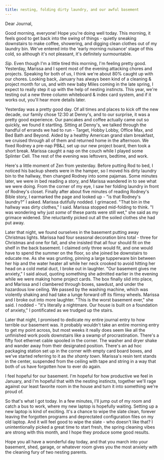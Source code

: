 ```yaml
---
title: nesting, folding dirty laundry, and our awful basement
---
```


Dear Journal,

Good morning, everyone! Hope you're doing well today. This morning, it
feels good to get back into the swing of things - quietly sneaking
downstairs to make coffee, showering, and digging clean clothes out of
my laundry bin. We've entered into the 'early morning nuisance' stage of
this cold, so although it's not pleasant, it's definitely surmountable.

*Sip*. Even though I'm a little tired this morning, I'm feeling pretty
good. Yesterday, Marissa and I spent most of the evening attacking
chores and projects. Speaking for both of us, I think we're about 80%
caught up with our chores. Looking back, January has always been kind of
a cleaning & project month for us, and with new baby Miles coming in the
late spring, I expect to really step it up with the help of nesting
instincts. This year, we're testing out a new three column whiteboard &
index card system, and if it works out, you'll hear more details later.

Yesterday was a pretty good day. Of all times and places to kick off the
new decade, our family chose 12:30 at Denny's, and to our surprise, it
was a pretty good experience. Our pancakes and coffee actually came out
so quickly, we found it startling. Sitting at Denny's, we talked through
the handful of errands we had to run - Target, Hobby Lobby, Office Max,
and Bed Bath and Beyond. Aided by a healthy American grand slam
breakfast, we cruised through all of them and returned home in the
afternoon. We fixed Rodney a pre-nap PB&J, set up our new project board,
then took a short break. Marissa caught a nap on the couch while I
played some Splinter Cell. The rest of the evening was leftovers,
bedtime, and work.

Here's a little moment of Zen from yesterday. Before putting Rod to bed,
I noticed his backup sheets were in the hamper, so I moved his dirty
laundry bin to the hallway, then changed Rodney into some pajamas. Some
minutes later, we were in bed reading a story, and Marissa wandered in
to see what we were doing. From the corner of my eye, I saw her folding
laundry in front of Rodney's closet. Finally after about five minutes of
reading Rodney's Bible story, I earmarked the page and looked up - "is
that Rodney's laundry?" I asked. Marissa dutifully nodded. I grimaced.
"That bin in the hallway was dirty clothes," I said. Marissa stopped
mid-folding to think. "I was wondering why just *some* of these pants
were still wet," she said as my grimace widened. She reluctantly picked
out all the soiled clothes she had put away.

Later that night, we found ourselves in the basement putting away
Christmas lights. Marissa had four seasonal decoration bins total -
three for Christmas and one for fall, and she insisted that all four
should fit on the shelf in the back basement. I claimed only three would
fit, and one would have to spend the summer on the floor, so she joined
be downstairs to educate me. As she was grunting, pinning a large
tupperware bin between her hip and the water heater all while her neck
crooked to avoid hitting her head on a cold metal duct, I broke out in
laughter. "Our basement gives me anxiety," I said aloud, quoting
something she admitted earlier in the evening while we were making home
project cards. The box finally slid into place, and Marissa and I
clambered through boxes, sawdust, and under the hazardous low ceiling.
We passed by the washing machine, which was violently shaking and had
take a lunge forward off its flimsy wheels. Marissa and I broke out into
more laughter. "This is the worst basement ever," she said. I nodded -
"it's literally a nightmare. Our house is built on a foundation of
anxiety," I pontificated as we trudged up the stairs.

Later that night, I promised to dedicate my entire journal entry to how
terrible our basement was. It probably wouldn't take an entire morning
entry to get my point across, but most weeks it really does seem like
all the unfinished work pools downstairs like a swamp of
procrastination. There's a fifty foot ethernet cable spooled in the
corner. The washer and dryer shake and wander away from their designated
position. There's an ad hoc packaging station set up in the corner with
empty card board boxes, and we've started referring to it as *the shanty
town*. Marissa's resin tent stands in the center, suspended from the
ceiling with tape and string in a way that both of us have forgotten how
to ever do again.

I feel hopeful for our basement. I'm hopeful for how productive we feel
in January, and I'm hopeful that with the nesting instincts, together
we'll rage against our least favorite room in the house and turn it into
something we're proud of.

So that's what I got today. In a few minutes, I'll jump out of my room
and catch a bus to work, where my new laptop is hopefully waiting.
Setting up a new laptop is kind of exciting. It's a chance to wipe the
slate clean, forever leaving the forgotten programs and deprectated
configuration files on my old laptop. And it will feel good to wipe the
slate - who doesn't like that? I unintentionally picked a great time to
start fresh, the spring cleaning vibes are strong with this month, and I
hope they produce some good results.

Hope you all have a wonderful day today, and that you march into your
basement, shed, garage, or whatever room gives you the most anxiety with
the cleaning fury of two nesting parents.

